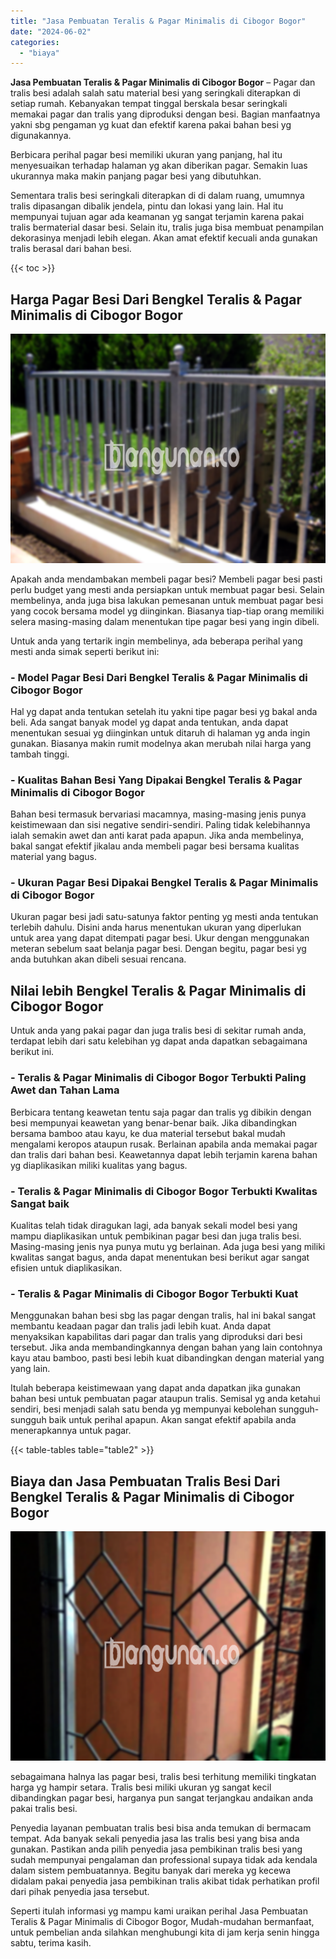```yaml
---
title: "Jasa Pembuatan Teralis & Pagar Minimalis di Cibogor Bogor"
date: "2024-06-02"
categories: 
  - "biaya"
---
```


**Jasa Pembuatan Teralis & Pagar Minimalis di Cibogor Bogor** – Pagar dan tralis besi adalah salah satu material besi yang seringkali diterapkan di setiap rumah. Kebanyakan tempat tinggal berskala besar seringkali memakai pagar dan tralis yang diproduksi dengan besi. Bagian manfaatnya yakni sbg pengaman yg kuat dan efektif karena pakai bahan besi yg digunakannya.

Berbicara perihal pagar besi memiliki ukuran yang panjang, hal itu menyesuaikan terhadap halaman yg akan diberikan pagar. Semakin luas ukurannya maka makin panjang pagar besi yang dibutuhkan.

Sementara tralis besi seringkali diterapkan di di dalam ruang, umumnya tralis dipasangan dibalik jendela, pintu dan lokasi yang lain. Hal itu mempunyai tujuan agar ada keamanan yg sangat terjamin karena pakai tralis bermaterial dasar besi. Selain itu, tralis juga bisa membuat penampilan dekorasinya menjadi lebih elegan. Akan amat efektif kecuali anda gunakan tralis berasal dari bahan besi.

{{< toc >}}

## Harga Pagar Besi Dari Bengkel Teralis & Pagar Minimalis di Cibogor Bogor

![Jasa Pembuatan Teralis & Pagar Minimalis di Cibogor Bogor](/images/pagar-minimalis-murah-66.png)

Apakah anda mendambakan membeli pagar besi? Membeli pagar besi pasti perlu budget yang mesti anda persiapkan untuk membuat pagar besi. Selain membelinya, anda juga bisa lakukan pemesanan untuk membuat pagar besi yang cocok bersama model yg diinginkan. Biasanya tiap-tiap orang memiliki selera masing-masing dalam menentukan tipe pagar besi yang ingin dibeli.

Untuk anda yang tertarik ingin membelinya, ada beberapa perihal yang mesti anda simak seperti berikut ini:
### \- Model Pagar Besi Dari Bengkel Teralis & Pagar Minimalis di Cibogor Bogor

Hal yg dapat anda tentukan setelah itu yakni tipe pagar besi yg bakal anda beli. Ada sangat banyak model yg dapat anda tentukan, anda dapat menentukan sesuai yg diinginkan untuk ditaruh di halaman yg anda ingin gunakan. Biasanya makin rumit modelnya akan merubah nilai harga yang tambah tinggi.

### \- Kualitas Bahan Besi Yang Dipakai Bengkel Teralis & Pagar Minimalis di Cibogor Bogor

Bahan besi termasuk bervariasi macamnya, masing-masing jenis punya keistimewaan dan sisi negative sendiri-sendiri. Paling tidak kelebihannya ialah semakin awet dan anti karat pada apapun. Jika anda membelinya, bakal sangat efektif jikalau anda membeli pagar besi bersama kualitas material yang bagus.

### \- Ukuran Pagar Besi Dipakai Bengkel Teralis & Pagar Minimalis di Cibogor Bogor

Ukuran pagar besi jadi satu-satunya faktor penting yg mesti anda tentukan terlebih dahulu. Disini anda harus menentukan ukuran yang diperlukan untuk area yang dapat ditempati pagar besi. Ukur dengan menggunakan meteran sebelum saat belanja pagar besi. Dengan begitu, pagar besi yg anda butuhkan akan dibeli sesuai rencana.

## Nilai lebih Bengkel Teralis & Pagar Minimalis di Cibogor Bogor

Untuk anda yang pakai pagar dan juga tralis besi di sekitar rumah anda, terdapat lebih dari satu kelebihan yg dapat anda dapatkan sebagaimana berikut ini.

### \- Teralis & Pagar Minimalis di Cibogor Bogor Terbukti Paling Awet dan Tahan Lama

Berbicara tentang keawetan tentu saja pagar dan tralis yg dibikin dengan besi mempunyai keawetan yang benar-benar baik. Jika dibandingkan bersama bamboo atau kayu, ke dua material tersebut bakal mudah mengalami keropos ataupun rusak. Berlainan apabila anda memakai pagar dan tralis dari bahan besi. Keawetannya dapat lebih terjamin karena bahan yg diaplikasikan miliki kualitas yang bagus.

### \- Teralis & Pagar Minimalis di Cibogor Bogor Terbukti Kwalitas Sangat baik

Kualitas telah tidak diragukan lagi, ada banyak sekali model besi yang mampu diaplikasikan untuk pembikinan pagar besi dan juga tralis besi. Masing-masing jenis nya punya mutu yg berlainan. Ada juga besi yang miliki kwalitas sangat bagus, anda dapat menentukan besi berikut agar sangat efisien untuk diaplikasikan.

### \- Teralis & Pagar Minimalis di Cibogor Bogor Terbukti Kuat

Menggunakan bahan besi sbg las pagar dengan tralis, hal ini bakal sangat membantu keadaan pagar dan tralis jadi lebih kuat. Anda dapat menyaksikan kapabilitas dari pagar dan tralis yang diproduksi dari besi tersebut. Jika anda membandingkannya dengan bahan yang lain contohnya kayu atau bamboo, pasti besi lebih kuat dibandingkan dengan material yang yang lain.

Itulah beberapa keistimewaan yang dapat anda dapatkan jika gunakan bahan besi untuk pembuatan pagar ataupun tralis. Semisal yg anda ketahui sendiri, besi menjadi salah satu benda yg mempunyai kebolehan sungguh-sungguh baik untuk perihal apapun. Akan sangat efektif apabila anda menerapkannya untuk pagar.

{{< table-tables table="table2" >}}

## Biaya dan Jasa Pembuatan Tralis Besi Dari Bengkel Teralis & Pagar Minimalis di Cibogor Bogor

![Jasa Pembuatan Teralis & Pagar Minimalis di Cibogor Bogor](/images/teralis-minimalis-murah-42.png)

sebagaimana halnya las pagar besi, tralis besi terhitung memiliki tingkatan harga yg hampir setara. Tralis besi miliki ukuran yg sangat kecil dibandingkan pagar besi, harganya pun sangat terjangkau andaikan anda pakai tralis besi.

Penyedia layanan pembuatan tralis besi bisa anda temukan di bermacam tempat. Ada banyak sekali penyedia jasa las tralis besi yang bisa anda gunakan. Pastikan anda pilih penyedia jasa pembikinan tralis besi yang sudah mempunyai pengalaman dan professional supaya tidak ada kendala dalam sistem pembuatannya. Begitu banyak dari mereka yg kecewa didalam pakai penyedia jasa pembikinan tralis akibat tidak perhatikan profil dari pihak penyedia jasa tersebut.

Seperti itulah informasi yg mampu kami uraikan perihal Jasa Pembuatan Teralis & Pagar Minimalis di Cibogor Bogor, Mudah-mudahan bermanfaat, untuk pembelian anda silahkan menghubungi kita di jam kerja senin hingga sabtu, terima kasih.
